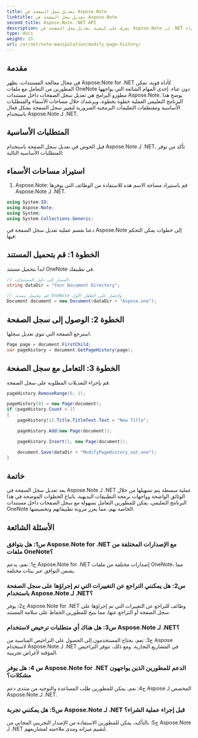 ```yaml
---
title: تعديل سجل الصفحة في Aspose.Note
linktitle: تعديل سجل الصفحة في Aspose.Note
second_title: Aspose.Note .NET API
description: تعرف على كيفية تعديل سجل الصفحة في Aspose.Note لـ .NET باستخدام هذا البرنامج التعليمي الشامل. تعزيز قدرات معالجة المستندات الخاصة بك دون عناء.
type: docs
weight: 15
url: /ar/net/note-manipulation/modify-page-history/
---
```

## مقدمة

في مجال معالجة المستندات، يظهر Aspose.Note for .NET كأداة قوية، تمكن المطورين من التعامل مع ملفات OneNote دون عناء. إحدى المهام الشائعة التي يواجهها مطورو البرامج هي تعديل سجل الصفحات داخل مستندات Aspose.Note. يوضح هذا البرنامج التعليمي العملية خطوة بخطوة، ويرشدك خلال مساحات الأسماء والمتطلبات الأساسية ومقتطفات التعليمات البرمجية الضرورية لتغيير سجل الصفحة بشكل فعال باستخدام Aspose.Note لـ .NET.

## المتطلبات الأساسية

قبل الخوض في تعديل سجل الصفحة باستخدام Aspose.Note لـ .NET، تأكد من توفر المتطلبات الأساسية التالية:

## استيراد مساحات الأسماء

1. Aspose.Note: قم باستيراد مساحة الاسم هذه للاستفادة من الوظائف التي يوفرها Aspose.Note لـ .NET.

```csharp
using System.IO;
using Aspose.Note;
using System;
using System.Collections.Generic;
```

دعنا نقسم عملية تعديل سجل الصفحة في Aspose.Note إلى خطوات يمكن التحكم فيها:

## الخطوة 1: قم بتحميل المستند

ابدأ بتحميل مستند OneNote في تطبيقك.

```csharp
// المسار إلى دليل المستندات.
string dataDir = "Your Document Directory";

// قم بتحميل مستند OneNote واحصل على الطفل الأول
Document document = new Document(dataDir + "Aspose.one");
```

## الخطوة 2: الوصول إلى سجل الصفحة

استرجع الصفحة التي تنوي تعديل سجلها.

```csharp
Page page = document.FirstChild;
var pageHistory = document.GetPageHistory(page);
```

## الخطوة 3: التعامل مع سجل الصفحة

قم بإجراء التعديلات المطلوبة على سجل الصفحة.

```csharp
pageHistory.RemoveRange(0, 1);

pageHistory[0] = new Page(document);
if (pageHistory.Count > 1)
{
    pageHistory[1].Title.TitleText.Text = "New Title";

    pageHistory.Add(new Page(document));

    pageHistory.Insert(1, new Page(document));

    document.Save(dataDir + "ModifyPageHistory_out.one");
}
```

## خاتمة

يعد تعديل سجل الصفحة في Aspose.Note لـ .NET عملية مبسطة يتم تسهيلها من خلال الوثائق الواضحة وواجهات برمجة التطبيقات البديهية. باتباع الخطوات الموضحة في هذا البرنامج التعليمي، يمكن للمطورين التعامل بسهولة مع سجل الصفحات داخل مستندات OneNote الخاصة بهم، مما يعزز مرونة تطبيقاتهم وتخصيصها.

## الأسئلة الشائعة

### س1: هل يتوافق Aspose.Note for .NET مع الإصدارات المختلفة من ملفات OneNote؟

ج1: نعم، يدعم Aspose.Note for .NET إصدارات مختلفة من ملفات OneNote، مما يضمن التوافق عبر بيئات مختلفة.

### س2: هل يمكنني التراجع عن التغييرات التي تم إجراؤها على سجل الصفحة باستخدام Aspose.Note لـ .NET؟

ج2: يوفر Aspose.Note for .NET وظائف للتراجع عن التغييرات التي تم إجراؤها على سجل الصفحة أو التراجع عنها، مما يتيح للمطورين الحفاظ على سلامة المستند.

### س3: هل هناك أي متطلبات ترخيص لاستخدام Aspose.Note لـ .NET؟

ج3: نعم، يحتاج المستخدمون إلى الحصول على التراخيص المناسبة من Aspose لاستخدام Aspose.Note لـ .NET في المشاريع التجارية. ومع ذلك، تتوفر التراخيص المؤقتة لأغراض تجريبية.

### س 4: هل يوفر Aspose.Note for .NET الدعم للمطورين الذين يواجهون مشكلات؟

ج4: نعم، يمكن للمطورين طلب المساعدة والتوجيه من منتدى دعم Aspose المخصص لـ Aspose.Note لـ .NET.

### س5: هل يمكنني تجربة Aspose.Note لـ .NET قبل إجراء عملية الشراء؟

ج5: بالتأكيد، يمكن للمطورين الاستفادة من الإصدار التجريبي المجاني من Aspose.Note لـ .NET لتقييم ميزاته ومدى ملاءمته لمشاريعهم.
